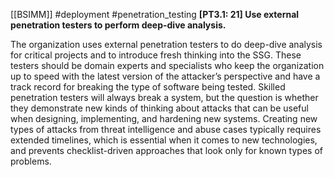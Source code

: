 [[BSIMM]] #deployment #penetration_testing
**[PT3.1: 21] Use external penetration testers to perform deep-dive analysis.**


The organization uses external penetration testers to do deep-dive analysis for critical projects and to introduce fresh thinking into the SSG. These testers should be domain experts and specialists who keep the organization up to speed with the latest version of the attacker’s perspective and have a track record for breaking the type of software being tested. Skilled penetration testers will always break a system, but the question is whether they demonstrate new kinds of thinking about attacks that can be useful when designing, implementing, and hardening new systems. Creating new types of attacks from threat intelligence and abuse cases typically requires extended timelines, which is essential when it comes to new technologies, and prevents checklist-driven approaches that look only for known types of problems.


